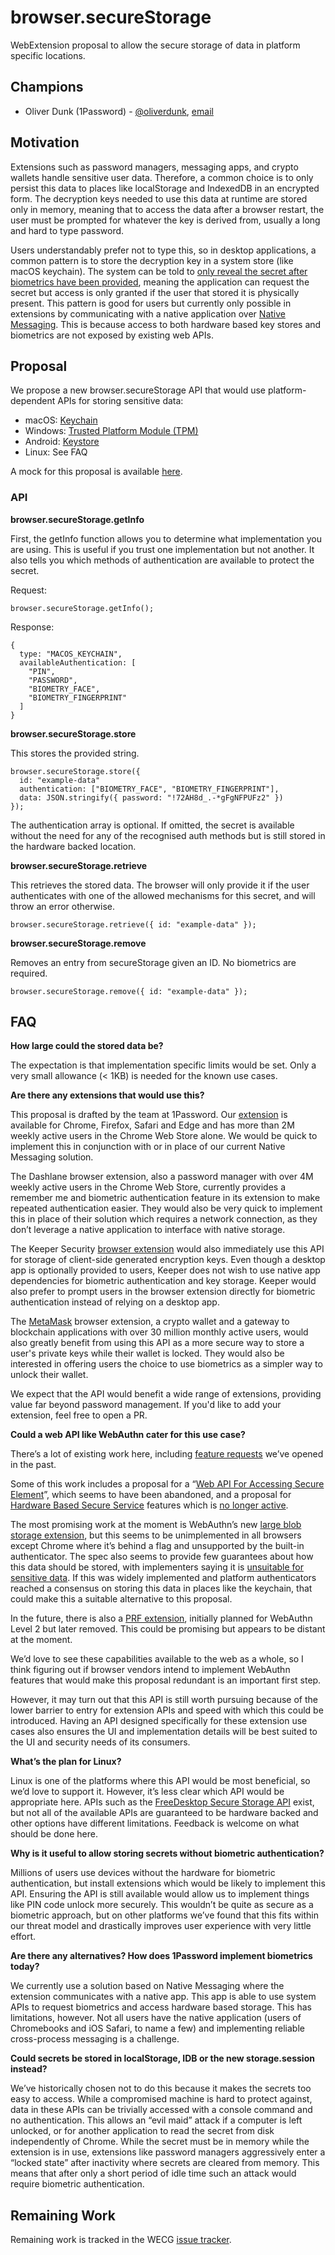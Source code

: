 # browser.secureStorage

WebExtension proposal to allow the secure storage of data in platform specific locations.

## Champions

- Oliver Dunk (1Password) - [@oliverdunk](https://github.com/oliverdunk), [email](mailto:oliver@1password.com)

## Motivation

Extensions such as password managers, messaging apps, and crypto wallets handle sensitive user data. Therefore, a common choice is to only persist this data to places like localStorage and IndexedDB in an encrypted form. The decryption keys needed to use this data at runtime are stored only in memory, meaning that to access the data after a browser restart, the user must be prompted for whatever the key is derived from, usually a long and hard to type password.

Users understandably prefer not to type this, so in desktop applications, a common pattern is to store the decryption key in a system store (like macOS keychain). The system can be told to [only reveal the secret after biometrics have been provided](https://developer.apple.com/documentation/security/keychain_services/keychain_items/restricting_keychain_item_accessibility?language=objc#2974973), meaning the application can request the secret but access is only granted if the user that stored it is physically present. This pattern is good for users but currently only possible in extensions by communicating with a native application over [Native Messaging](https://developer.mozilla.org/en-US/docs/Mozilla/Add-ons/WebExtensions/Native_messaging). This is because access to both hardware based key stores and biometrics are not exposed by existing web APIs.

## Proposal

We propose a new browser.secureStorage API that would use platform-dependent APIs for storing sensitive data:

- macOS: [Keychain](https://developer.apple.com/documentation/security/keychain_services)
- Windows: [Trusted Platform Module (TPM)](https://docs.microsoft.com/en-us/windows/security/information-protection/tpm/trusted-platform-module-overview)
- Android: [Keystore](https://source.android.com/security/keystore)
- Linux: See FAQ

A mock for this proposal is available [here](secure-storage-mock.js).

### API

**browser.secureStorage.getInfo**

First, the getInfo function allows you to determine what implementation you are using. This is useful if you trust one implementation but not another. It also tells you which methods of authentication are available to protect the secret.

Request:

```
browser.secureStorage.getInfo();
```

Response:

```
{
  type: "MACOS_KEYCHAIN",
  availableAuthentication: [
    "PIN",
    "PASSWORD",
    "BIOMETRY_FACE",
    "BIOMETRY_FINGERPRINT"
  ]
}
```

**browser.secureStorage.store**

This stores the provided string.

```
browser.secureStorage.store({
  id: "example-data"
  authentication: ["BIOMETRY_FACE", "BIOMETRY_FINGERPRINT"],
  data: JSON.stringify({ password: "!72AH8d_.-*gFgNFPUFz2" })
});
```

The authentication array is optional. If omitted, the secret is available without the need for any of the recognised auth methods but is still stored in the hardware backed location.

**browser.secureStorage.retrieve**

This retrieves the stored data. The browser will only provide it if the user authenticates with one of the allowed mechanisms for this secret, and will throw an error otherwise.

```
browser.secureStorage.retrieve({ id: "example-data" });
```

**browser.secureStorage.remove**

Removes an entry from secureStorage given an ID. No biometrics are required.

```
browser.secureStorage.remove({ id: "example-data" });
```

## FAQ

**How large could the stored data be?**

The expectation is that implementation specific limits would be set. Only a very small allowance (< 1KB) is needed for the known use cases.

**Are there any extensions that would use this?**

This proposal is drafted by the team at 1Password. Our [extension](https://chrome.google.com/webstore/detail/1password-%E2%80%93-password-mana/aeblfdkhhhdcdjpifhhbdiojplfjncoa?hl=en) is available for Chrome, Firefox, Safari and Edge and has more than 2M weekly active users in the Chrome Web Store alone. We would be quick to implement this in conjunction with or in place of our current Native Messaging solution.

The Dashlane browser extension, also a password manager with over 4M weekly active users in the Chrome Web Store, currently provides a remember me and biometric authentication feature in its extension to make repeated authentication easier. They would also be very quick to implement this in place of their solution which requires a network connection, as they don’t leverage a native application to interface with native storage.

The Keeper Security [browser extension](https://chrome.google.com/webstore/detail/keeper%C2%AE-password-manager/bfogiafebfohielmmehodmfbbebbbpei?hl=en&authuser=0) would also immediately use this API for storage of client-side generated encryption keys. Even though a desktop app is optionally provided to users, Keeper does not wish to use native app dependencies for biometric authentication and key storage. Keeper would also prefer to prompt users in the browser extension directly for biometric authentication instead of relying on a desktop app.

The [MetaMask](https://metamask.io/) browser extension, a crypto wallet and a gateway to blockchain applications with over 30 million monthly active users, would also greatly benefit from using this API as a more secure way to store a user's private keys while their wallet is locked. They would also be interested in offering users the choice to use biometrics as a simpler way to unlock their wallet.

We expect that the API would benefit a wide range of extensions, providing value far beyond password management. If you'd like to add your extension, feel free to open a PR.

**Could a web API like WebAuthn cater for this use case?**

There’s a lot of existing work here, including [feature requests](https://bugs.webkit.org/show_bug.cgi?id=217929) we’ve opened in the past.

Some of this work includes a proposal for a “[Web API For Accessing Secure Element](https://globalplatform.github.io/WebApis-for-SE/doc/)”, which seems to have been abandoned, and a proposal for [Hardware Based Secure Service](https://rawgit.com/w3c/websec/gh-pages/hbss.html) features which is [no longer active](https://lists.w3.org/Archives/Public/public-hb-secure-services/2018Mar/0001.html).

The most promising work at the moment is WebAuthn’s new [large blob storage extension](https://www.w3.org/TR/webauthn-2/#sctn-large-blob-extension), but this seems to be unimplemented in all browsers except Chrome where it’s behind a flag and unsupported by the built-in authenticator. The spec also seems to provide few guarantees about how this data should be stored, with implementers saying it is [unsuitable for sensitive data](https://developers.yubico.com/libfido2/Manuals/fido_dev_largeblob_get.html#CAVEATS). If this was widely implemented and platform authenticators reached a consensus on storing this data in places like the keychain, that could make this a suitable alternative to this proposal.

In the future, there is also a [PRF extension](https://github.com/w3c/webauthn/issues/1462), initially planned for WebAuthn Level 2 but later removed. This could be promising but appears to be distant at the moment.

We’d love to see these capabilities available to the web as a whole, so I think figuring out if browser vendors intend to implement WebAuthn features that would make this proposal redundant is an important first step.

However, it may turn out that this API is still worth pursuing because of the lower barrier to entry for extension APIs and speed with which this could be introduced. Having an API designed specifically for these extension use cases also ensures the UI and implementation details will be best suited to the UI and security needs of its consumers.

**What’s the plan for Linux?**

Linux is one of the platforms where this API would be most beneficial, so we’d love to support it. However, it’s less clear which API would be appropriate here. APIs such as the [FreeDesktop Secure Storage API](https://www.gnu.org/software/emacs/manual/html_node/auth/Secret-Service-API.html) exist, but not all of the available APIs are guaranteed to be hardware backed and other options have different limitations. Feedback is welcome on what should be done here.

**Why is it useful to allow storing secrets without biometric authentication?**

Millions of users use devices without the hardware for biometric authentication, but install extensions which would be likely to implement this API. Ensuring the API is still available would allow us to implement things like PIN code unlock more securely. This wouldn’t be quite as secure as a biometric approach, but on other platforms we’ve found that this fits within our threat model and drastically improves user experience with very little effort.

**Are there any alternatives? How does 1Password implement biometrics today?**

We currently use a solution based on Native Messaging where the extension communicates with a native app. This app is able to use system APIs to request biometrics and access hardware based storage. This has limitations, however. Not all users have the native application (users of Chromebooks and iOS Safari, to name a few) and implementing reliable cross-process messaging is a challenge.

**Could secrets be stored in localStorage, IDB or the new storage.session instead?**

We’ve historically chosen not to do this because it makes the secrets too easy to access. While a compromised machine is hard to protect against, data in these APIs can be trivially accessed with a console command and no authentication. This allows an “evil maid” attack if a computer is left unlocked, or for another application to read the secret from disk independently of Chrome. While the secret must be in memory while the extension is in use, extensions like password managers aggressively enter a “locked state” after inactivity where secrets are cleared from memory. This means that after only a short period of idle time such an attack would require biometric authentication.

## Remaining Work

Remaining work is tracked in the WECG [issue tracker](https://github.com/w3c/webextensions/issues).
